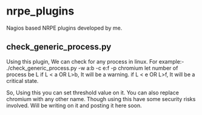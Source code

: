 # nrpe_plugins
Nagios based NRPE plugins developed by me.


## check_generic_process.py
Using this plugin, We can check for any process in linux. 
For example:- 
./check_generic_process.py -w a:b -c e:f -p chromium
let number of process be L
if L < a OR L>b, It will be a warning.
if L < e OR L>f, It will be a critical state.

So, Using this you can set threshold value on it. You can also replace chromium with any other name. Though using this have some security risks involved. Will be writing on it and posting it here soon.
